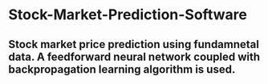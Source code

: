 # Stock-Market-Prediction-Software
## Stock market price prediction using fundamnetal data. A feedforward neural network coupled with backpropagation learning algorithm is used.

